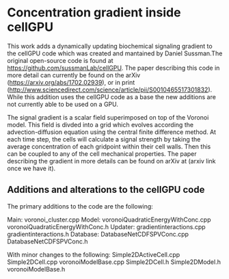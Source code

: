 # Concentration gradient inside cellGPU

This work adds a dynamically updating biochemical signaling gradient to the cellGPU code
which was created and mantained by Daniel Sussman.The original open-source code is found 
at https://github.com/sussmanLab/cellGPU. The paper describing this code in more detail 
can currently be found on the arXiv (https://arxiv.org/abs/1702.02939), or in print 
(http://www.sciencedirect.com/science/article/pii/S0010465517301832). While this addition
uses the cellGPU code as a base the new additions are not currently able to be used on a GPU.

The signal gradient is a scalar field superimposed on top of the Voronoi model. This field
is divded into a grid which evolves according the advection-diffusion equation using 
the central finite difference method. At each time step, the cells will calculate a signal 
strength by taking the average concentration of each gridpoint within their cell walls. Then
this can be coupled to any of the cell mechanical properties. The paper describing the gradient
in more details can be found on arXiv at (arxiv link once we have it). 

## Additions and alterations to the cellGPU code
The primary additions to the code are the following:

Main: voronoi_cluster.cpp
Model: voronoiQuadraticEnergyWithConc.cpp
       voronoiQuadraticEnergyWithConc.h
Updater:  gradientinteractions.cpp
       gradientinteractions.h
Database: DatabaseNetCDFSPVConc.cpp
       DatabaseNetCDFSPVConc.h
                
With minor changes to the following:
Simple2DActiveCell.cpp
Simple2DCell.cpp
voronoiModelBase.cpp
Simple2DCell.h
Simple2DModel.h
voronoiModelBase.h


